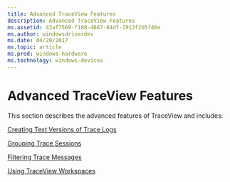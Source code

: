 ```yaml
---
title: Advanced TraceView Features
description: Advanced TraceView Features
ms.assetid: 43af7569-f108-4687-84df-1913f2b5f46e
ms.author: windowsdriverdev
ms.date: 04/20/2017
ms.topic: article
ms.prod: windows-hardware
ms.technology: windows-devices
---
```


# Advanced TraceView Features

This section describes the advanced features of TraceView and includes:

[Creating Text Versions of Trace Logs](creating-text-versions-of-trace-logs.md)

[Grouping Trace Sessions](grouping-trace-sessions.md)

[Filtering Trace Messages](filtering-trace-messages.md)

[Using TraceView Workspaces](using-traceview-workspaces.md)
